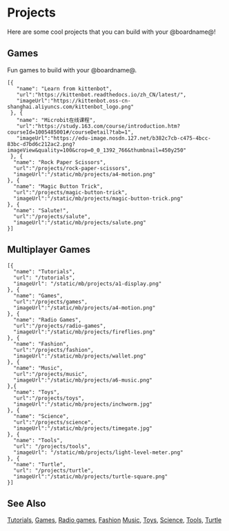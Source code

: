 # Projects

Here are some cool projects that you can build with your @boardname@!

## Games

Fun games to build with your @boardname@.

```codecard
[{
   "name": "Learn from kittenbot",
   "url":"https://kittenbot.readthedocs.io/zh_CN/latest/",
   "imageUrl":"https://kittenbot.oss-cn-shanghai.aliyuncs.com/kittenbot_logo.png"
 }, {
   "name": "Microbit在线课程",
   "url":"https://study.163.com/course/introduction.htm?courseId=1005485001#/courseDetail?tab=1",
   "imageUrl":"https://edu-image.nosdn.127.net/b382c7cb-c475-4bcc-83bc-d7bd6c212ac2.png?imageView&quality=100&crop=0_0_1392_766&thumbnail=450y250"
 }, {
  "name": "Rock Paper Scissors",
  "url":"/projects/rock-paper-scissors",
  "imageUrl":"/static/mb/projects/a4-motion.png"
}, {
  "name": "Magic Button Trick",
  "url":"/projects/magic-button-trick",
  "imageUrl":"/static/mb/projects/magic-button-trick.png"
}, {
  "name": "Salute!",
  "url":"/projects/salute",
  "imageUrl":"/static/mb/projects/salute.png"
}]
```

## Multiplayer Games

```codecard
[{
  "name": "Tutorials",
  "url": "/tutorials",
  "imageUrl": "/static/mb/projects/a1-display.png"
}, {
  "name": "Games",
  "url":"/projects/games",
  "imageUrl":"/static/mb/projects/a4-motion.png"
}, {
  "name": "Radio Games",
  "url":"/projects/radio-games",
  "imageUrl":"/static/mb/projects/fireflies.png"
}, {
  "name": "Fashion",
  "url":"/projects/fashion",
  "imageUrl":"/static/mb/projects/wallet.png"
}, {
  "name": "Music",
  "url":"/projects/music",
  "imageUrl":"/static/mb/projects/a6-music.png"
},{
  "name": "Toys",
  "url":"/projects/toys",
  "imageUrl":"/static/mb/projects/inchworm.jpg"
}, {
  "name": "Science",
  "url":"/projects/science",
  "imageUrl":"/static/mb/projects/timegate.jpg"
}, {
  "name": "Tools",
  "url": "/projects/tools",
  "imageUrl": "/static/mb/projects/light-level-meter.png"
}, {
  "name": "Turtle",
  "url": "/projects/turtle",
  "imageUrl":"/static/mb/projects/turtle-square.png"
}]
```

## See Also

[Tutorials](/tutorials),
[Games](/projects/games),
[Radio games](/projects/radio-games),
[Fashion](/projects/fashion)
[Music](/projects/music),
[Toys](/projects/toys),
[Science](/projects/science),
[Tools](/projects/tools),
[Turtle](/projects/turtle)
